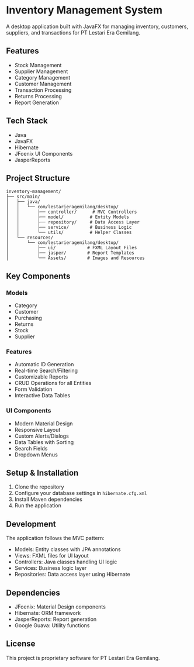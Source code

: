# Inventory Management System

A desktop application built with JavaFX for managing inventory, customers, suppliers, and transactions for PT Lestari Era Gemilang.

## Features

- Stock Management
- Supplier Management 
- Category Management
- Customer Management
- Transaction Processing
- Returns Processing
- Report Generation

## Tech Stack

- Java
- JavaFX
- Hibernate
- JFoenix UI Components
- JasperReports

## Project Structure

```
inventory-management/
├── src/main/
│   ├── java/
│   │   └── com/lestarieragemilang/desktop/
│   │       ├── controller/      # MVC Controllers
│   │       ├── model/          # Entity Models
│   │       ├── repository/     # Data Access Layer
│   │       ├── service/        # Business Logic
│   │       └── utils/          # Helper Classes
│   └── resources/
│       └── com/lestarieragemilang/desktop/
│           ├── ui/            # FXML Layout Files
│           ├── jasper/        # Report Templates
│           └── Assets/        # Images and Resources
```

## Key Components

### Models
- Category
- Customer
- Purchasing
- Returns
- Stock
- Supplier

### Features
- Automatic ID Generation
- Real-time Search/Filtering
- Customizable Reports
- CRUD Operations for all Entities
- Form Validation
- Interactive Data Tables

### UI Components
- Modern Material Design
- Responsive Layout
- Custom Alerts/Dialogs
- Data Tables with Sorting
- Search Fields
- Dropdown Menus

## Setup & Installation

1. Clone the repository
2. Configure your database settings in `hibernate.cfg.xml`
3. Install Maven dependencies
4. Run the application

## Development

The application follows the MVC pattern:
- Models: Entity classes with JPA annotations
- Views: FXML files for UI layout
- Controllers: Java classes handling UI logic
- Services: Business logic layer
- Repositories: Data access layer using Hibernate

## Dependencies

- JFoenix: Material Design components
- Hibernate: ORM framework
- JasperReports: Report generation
- Google Guava: Utility functions

## License

This project is proprietary software for PT Lestari Era Gemilang.
